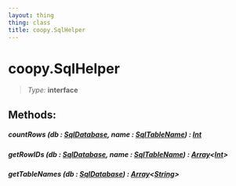 ```yaml
---
layout: thing
thing: class
title: coopy.SqlHelper
---
```

# coopy.SqlHelper



> *Type:* **interface**




## Methods:


##### **countRows** (db : <a href="../coopy/SqlDatabase.html" class="type">SqlDatabase</a>, name : <a href="../coopy/SqlTableName.html" class="type">SqlTableName</a>) : <a href="../Int.html" class="type">Int</a>




##### **getRowIDs** (db : <a href="../coopy/SqlDatabase.html" class="type">SqlDatabase</a>, name : <a href="../coopy/SqlTableName.html" class="type">SqlTableName</a>) : <a href="../Array.html" class="type">Array</a>&lt;<a href="../Int.html" class="type">Int</a>&gt;




##### **getTableNames** (db : <a href="../coopy/SqlDatabase.html" class="type">SqlDatabase</a>) : <a href="../Array.html" class="type">Array</a>&lt;<a href="../String.html" class="type">String</a>&gt;





